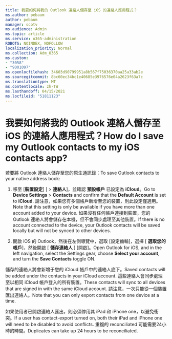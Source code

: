 ```yaml
---
title: 我要如何將我的 Outlook 連絡人儲存至 iOS 的連絡人應用程式？
ms.author: pebaum
author: pebaum
manager: scotv
ms.audience: Admin
ms.topic: article
ms.service: o365-administration
ROBOTS: NOINDEX, NOFOLLOW
localization_priority: Normal
ms.collection: Adm_O365
ms.custom:
- "3058"
- "9001097"
ms.openlocfilehash: 34603d90799951a8b567f75036370aa25a33ab2e
ms.sourcegitcommit: 8bc60ec34bc1e40685e3976576e04a2623f63a7c
ms.translationtype: MT
ms.contentlocale: zh-TW
ms.lasthandoff: 04/15/2021
ms.locfileid: "51811123"
---
```

# <a name="how-do-i-save-my-outlook-contacts-to-my-ios-contacts-app"></a><span data-ttu-id="0a012-102">我要如何將我的 Outlook 連絡人儲存至 iOS 的連絡人應用程式？</span><span class="sxs-lookup"><span data-stu-id="0a012-102">How do I save my Outlook contacts to my iOS contacts app?</span></span>

<span data-ttu-id="0a012-103">若要將 Outlook 連絡人儲存至您的原生通訊錄：</span><span class="sxs-lookup"><span data-stu-id="0a012-103">To save Outlook contacts to your native address book:</span></span>
 
1. <span data-ttu-id="0a012-104">移至 [**裝置設定**] [  >  **連絡人**]，並確認 **預設帳戶** 已設定為 **iCloud**。</span><span class="sxs-lookup"><span data-stu-id="0a012-104">Go to **Device Settings** > **Contacts** and confirm that the **Default Account** is set to **iCloud**.</span></span> <span data-ttu-id="0a012-105">請注意，如果您有多個帳戶新增至您的裝置，則此設定僅適用。</span><span class="sxs-lookup"><span data-stu-id="0a012-105">Note that this setting is only be available if you have more than one account added to your device.</span></span> <span data-ttu-id="0a012-106">如果沒有任何帳戶連接到裝置，您的 Outlook 連絡人將會儲存在本機，但不會同步處理至其他裝置。</span><span class="sxs-lookup"><span data-stu-id="0a012-106">If there is no account connected to the device, your Outlook contacts will be saved locally but will not be synced to other devices.</span></span>
 
2. <span data-ttu-id="0a012-107">開啟 iOS 的 Outlook，然後在左側導覽中，選取 [設定齒輪]，選擇 [ **選取您的帳戶**]，然後開啟 [ **儲存連絡人** ] [開啟]。</span><span class="sxs-lookup"><span data-stu-id="0a012-107">Open Outlook for iOS, and in the left navigation, select the Settings gear, choose **Select your account**, and turn the **Save Contacts** toggle ON.</span></span>
 
<span data-ttu-id="0a012-108">儲存的連絡人將會新增于您的 iCloud 帳戶中的連絡人底下。</span><span class="sxs-lookup"><span data-stu-id="0a012-108">Saved contacts will be added under the contacts in your iCloud account.</span></span> <span data-ttu-id="0a012-109">這些連絡人會同步處理至以相同 iCloud 帳戶登入的所有裝置。</span><span class="sxs-lookup"><span data-stu-id="0a012-109">These contacts will sync to all devices that are signed in with the same iCloud account.</span></span> <span data-ttu-id="0a012-110">請注意，一次只能從一個裝置匯出連絡人。</span><span class="sxs-lookup"><span data-stu-id="0a012-110">Note that you can only export contacts from one device at a time.</span></span>
 
<span data-ttu-id="0a012-111">如果使用者已開啟連絡人匯出，則必須停用其 iPad 和 iPhone one，以避免衝突。</span><span class="sxs-lookup"><span data-stu-id="0a012-111">If a user has contact-export turned on, both their iPad and iPhone one will need to be disabled to avoid conflicts.</span></span> <span data-ttu-id="0a012-112">重複的 reconciliated 可能需要24小時的時間。</span><span class="sxs-lookup"><span data-stu-id="0a012-112">Duplicates can take up 24 hours to be reconciliated.</span></span>